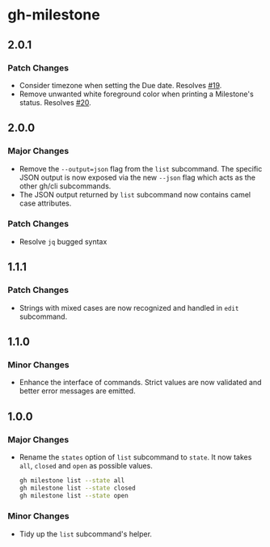 # gh-milestone

## 2.0.1

### Patch Changes

- Consider timezone when setting the Due date. Resolves [#19](https://github.com/valeriobelli/gh-milestone/issues/19).
- Remove unwanted white foreground color when printing a Milestone's status. Resolves [#20](https://github.com/valeriobelli/gh-milestone/issues/20).

## 2.0.0

### Major Changes

- Remove the `--output=json` flag from the `list` subcommand. The specific JSON output is now exposed via the new `--json` flag which acts as the other gh/cli subcommands.
- The JSON output returned by `list` subcommand now contains camel case attributes.

### Patch Changes

- Resolve `jq` bugged syntax

## 1.1.1

### Patch Changes

- Strings with mixed cases are now recognized and handled in `edit` subcommand.

## 1.1.0

### Minor Changes

- Enhance the interface of commands. Strict values are now validated and better error messages are emitted.

## 1.0.0

### Major Changes

- Rename the `states` option of `list` subcommand to `state`. It now takes `all`, `closed` and `open` as possible values.
  
  ```bash
  gh milestone list --state all
  gh milestone list --state closed
  gh milestone list --state open
  ```

### Minor Changes

- Tidy up the `list` subcommand's helper.
